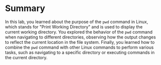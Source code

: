 # Summary

In this lab, you learned about the purpose of the `pwd` command in Linux, which stands for "Print Working Directory" and is used to display the current working directory. You explored the behavior of the `pwd` command when navigating to different directories, observing how the output changes to reflect the current location in the file system. Finally, you learned how to combine the `pwd` command with other Linux commands to perform various tasks, such as navigating to a specific directory or executing commands in the current directory.
